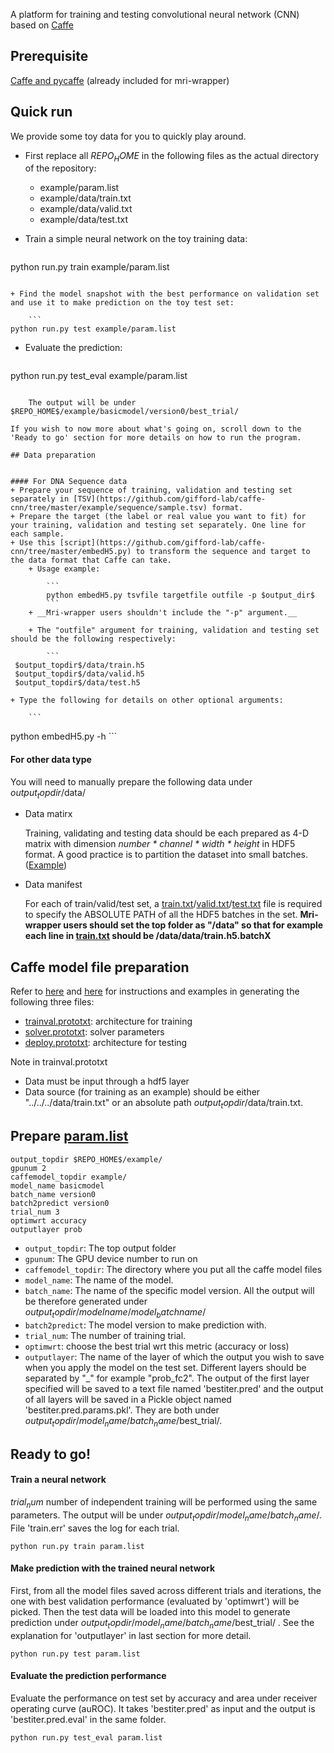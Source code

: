 A platform for training and testing convolutional neural network (CNN) based on [Caffe](http://caffe.berkeleyvision.org/)

## Prerequisite
[Caffe and pycaffe](http://caffe.berkeleyvision.org/installation.html) (already included for mri-wrapper)

## Quick run
We provide some toy data for you to quickly play around.

+ First replace all $REPO_HOME$ in the following files as the actual directory of the repository:

	+ example/param.list
	+ example/data/train.txt
	+ example/data/valid.txt
	+ example/data/test.txt


+ Train a simple neural network on the toy training data:
	
	```
python run.py train example/param.list
```

+ Find the model snapshot with the best performance on validation set and use it to make prediction on the toy test set:

	```
python run.py test example/param.list
```

+ Evaluate the prediction:

	```
python run.py test_eval example/param.list
```

	The output will be under $REPO_HOME$/example/basicmodel/version0/best_trial/

If you wish to now more about what's going on, scroll down to the 'Ready to go' section for more details on how to run the program.

## Data preparation


#### For DNA Sequence data
+ Prepare your sequence of training, validation and testing set separately in [TSV](https://github.com/gifford-lab/caffe-cnn/tree/master/example/sequence/sample.tsv) format.
+ Prepare the target (the label or real value you want to fit) for your training, validation and testing set separately. One line for each sample.
+ Use this [script](https://github.com/gifford-lab/caffe-cnn/tree/master/embedH5.py) to transform the sequence and target to the data format that Caffe can take. 
	+ Usage example:
	
		```
		python embedH5.py tsvfile targetfile outfile -p $output_dir$
		```
	+ __Mri-wrapper users shouldn't include the "-p" argument.__
	
	+ The "outfile" argument for training, validation and testing set should be the following respectively:
 
 		```
 $output_topdir$/data/train.h5
 $output_topdir$/data/valid.h5
 $output_topdir$/data/test.h5
 ```
	
	
 	+ Type the following for details on other optional arguments:
 
		```
 python embedH5.py -h
 	```
 	
#### For other data type
You will need to manually prepare the following data under $output_topdir$/data/ 

+ Data matirx

	Training, validating and testing data should be each prepared as 4-D matrix with dimension _number * channel * width * height_ in HDF5 format. A good practice is to partition the dataset into small batches. ([Example](https://github.com/gifford-lab/caffe-cnn/tree/master/example/data))

+ Data manifest

	For each of train/valid/test set,  a [train.txt](https://github.com/gifford-lab/caffe-cnn/tree/master/example/data/train.txt)/[valid.txt](https://github.com/gifford-lab/caffe-cnn/tree/master/example/data/valid.txt)/[test.txt](https://github.com/gifford-lab/caffe-cnn/tree/master/example/data/test.txt) file is required to specify the ABSOLUTE PATH of all the HDF5 batches in the set.
	__Mri-wrapper users should set the top folder as "/data" so that for example each line in [train.txt](https://github.com/gifford-lab/caffe-cnn/tree/master/example/data/train.txt) should be /data/data/train.h5.batchX__


## Caffe model file preparation
Refer to [here](http://caffe.berkeleyvision.org/) and [here](https://github.com/BVLC/caffe/tree/master/models) for instructions and examples in generating the following three files: 


+ [trainval.prototxt](https://github.com/gifford-lab/caffe-cnn/blob/master/example/trainval.prototxt): architecture for training
+ [solver.prototxt](https://github.com/gifford-lab/caffe-cnn/blob/master/example/solver.prototxt): solver parameters
+ [deploy.prototxt](https://github.com/gifford-lab/caffe-cnn/blob/master/example/deploy.prototxt): architecture for testing

Note in trainval.prototxt

+ Data must be input through a hdf5 layer
+ Data source (for training as an example) should be either "../../../data/train.txt" or an absolute path $output_topdir$/data/train.txt.

## Prepare [param.list](https://github.com/gifford-lab/caffe-cnn/blob/master/example/param.list)


```
output_topdir $REPO_HOME$/example/
gpunum 2
caffemodel_topdir example/
model_name basicmodel
batch_name version0
batch2predict version0
trial_num 3
optimwrt accuracy
outputlayer prob
```

+ `output_topdir`: The top output folder
+ `gpunum`: The GPU device number to run on
+ `caffemodel_topdir`: The directory where you put all the caffe model files
+ `model_name`: The name of the model. 
+ `batch_name`: The name of the specific model version. All the output will be therefore generated under $output_topdir$/$modelname$/$model_batchname$/
+ `batch2predict`: The model version to make prediction with.
+ `trial_num`: The number of training trial.
+ `optimwrt`: choose the best trial wrt this metric (accuracy or loss)
+ `outputlayer`: The name of the layer of which the output you wish to save when you apply the model on the test set. Different layers should be separated by "_" for example "prob_fc2". The output of the first layer specified will be saved to a text file named 'bestiter.pred' and the output of all layers will be saved in a Pickle object named 'bestiter.pred.params.pkl'. They are both under $output_topdir$/$model_name$/$batch_name$/best_trial/.


## Ready to go!


#### Train a neural network
$trial_num$ number of independent training will be performed using the same parameters. The output will be under $output_topdir$/$model_name$/$batch_name$/. File 'train.err' saves the log for each trial.


```
python run.py train param.list
```

#### Make prediction with the trained neural network
First, from all the model files saved across different trials and iterations, the one with best validation performance (evaluated by 'optimwrt') will be picked. Then the test data will be loaded into this model to generate prediction under $output_topdir$/$model_name$/$batch_name$/best_trial/ . See the explanation for 'outputlayer' in last section for more detail.

```
python run.py test param.list
```

#### Evaluate the prediction performance
Evaluate the performance on test set by accuracy and area under receiver operating curve (auROC). It takes 'bestiter.pred' as input and the output is 'bestiter.pred.eval' in the same folder.


```
python run.py test_eval param.list
```
